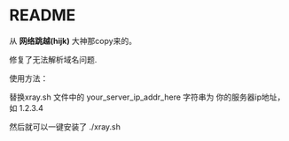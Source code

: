 # README

从 **网络跳越(hijk)**  大神那copy来的。

修复了无法解析域名问题.

使用方法：

替换xray.sh 文件中的  your_server_ip_addr_here 字符串为 你的服务器ip地址，如 1.2.3.4 

然后就可以一键安装了 ./xray.sh

